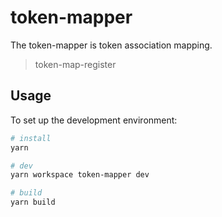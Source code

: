 # token-mapper

The token-mapper is token association mapping.

> token-map-register

## Usage

To set up the development environment:

```bash
# install
yarn

# dev
yarn workspace token-mapper dev

# build
yarn build
```
